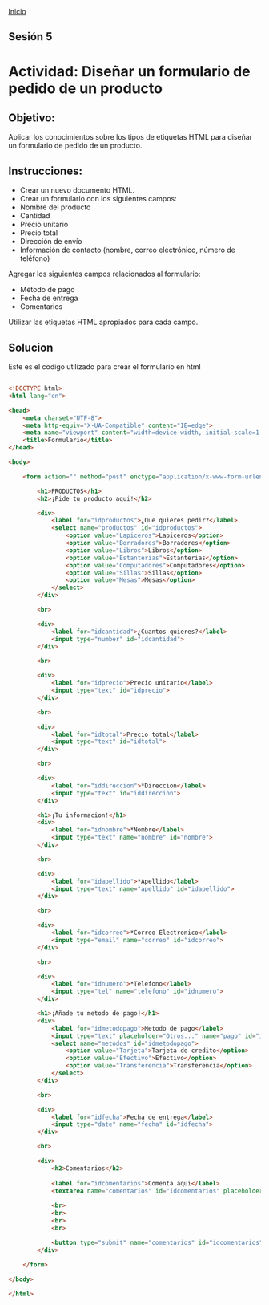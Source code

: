 <!-- No borrar o modificar -->
[Inicio](./index.md)

## Sesión 5 


# Actividad: Diseñar un formulario de pedido de un producto

## Objetivo:

Aplicar los conocimientos sobre los tipos de etiquetas HTML para diseñar un formulario de pedido de un producto.

## Instrucciones:

+ Crear un nuevo documento HTML.
+ Crear un formulario con los siguientes campos:
+ Nombre del producto
+ Cantidad
+ Precio unitario
+ Precio total
+ Dirección de envío
+ Información de contacto (nombre, correo electrónico, número de teléfono)

Agregar los siguientes campos relacionados al formulario:

- Método de pago
- Fecha de entrega
- Comentarios

Utilizar las etiquetas HTML apropiados para cada campo.

## Solucion

Este es el codigo utilizado para crear el formulario en html

``` html

<!DOCTYPE html>
<html lang="en">

<head>
    <meta charset="UTF-8">
    <meta http-equiv="X-UA-Compatible" content="IE=edge">
    <meta name="viewport" content="width=device-width, initial-scale=1.0">
    <title>Formulario</title>
</head>

<body>

    <form action="" method="post" enctype="application/x-www-form-urlencoded">

        <h1>PRODUCTOS</h1>
        <h2>¡Pide tu producto aqui!</h2>

        <div>
            <label for="idproductos">¿Que quieres pedir?</label>
            <select name="productos" id="idproductos">
                <option value="Lapiceros">Lapiceros</option>
                <option value="Borradores">Borradores</option>
                <option value="Libros">Libros</option>
                <option value="Estanterias">Estanterias</option>
                <option value="Computadores">Computadores</option>
                <option value="Sillas">Sillas</option>
                <option value="Mesas">Mesas</option>
            </select>
        </div>

        <br>

        <div>
            <label for="idcantidad">¿Cuantos quieres?</label>
            <input type="number" id="idcantidad">
        </div>

        <br>

        <div>
            <label for="idprecio">Precio unitario</label>
            <input type="text" id="idprecio">
        </div>

        <br>

        <div>
            <label for="idtotal">Precio total</label>
            <input type="text" id="idtotal">
        </div>

        <br>

        <div>
            <label for="iddireccion">*Direccion</label>
            <input type="text" id="iddireccion">
        </div>

        <h1>¡Tu informacion!</h1>
        <div>
            <label for="idnombre">*Nombre</label>
            <input type="text" name="nombre" id="nombre">
        </div>

        <br>

        <div>
            <label for="idapellido">*Apellido</label>
            <input type="text" name="apellido" id="idapellido">
        </div>

        <br>

        <div>
            <label for="idcorreo">*Correo Electronico</label>
            <input type="email" name="correo" id="idcorreo">
        </div>

        <br>

        <div>
            <label for="idnumero">*Telefono</label>
            <input type="tel" name="telefono" id="idnumero">
        </div>

        <h1>¡Añade tu metodo de pago!</h1>
        <div>
            <label for="idmetodopago">Metodo de pago</label>
            <input type="text" placeholder="Otros..." name="pago" id="idmetodopago">
            <select name="metodos" id="idmetodopago">
                <option value="Tarjeta">Tarjeta de credito</option>
                <option value="Efectivo">Efectivo</option>
                <option value="Transferencia">Transferencia</option>
            </select>
        </div>

        <br>

        <div>
            <label for="idfecha">Fecha de entrega</label>
            <input type="date" name="fecha" id="idfecha">
        </div>

        <br>

        <div>
            <h2>Comentarios</h2> 
            
            <label for="idcomentarios">Comenta aqui</label>
            <textarea name="comentarios" id="idcomentarios" placeholder="¿Que sugerencias tienes?" rows="10" cols="50"></textarea>
            
            <br>
            <br>
            <br>
            <br>

            <button type="submit" name="comentarios" id="idcomentarios" value="Enviar">Enviar</button>
        </div>
        
    </form>

</body>

</html>

```





